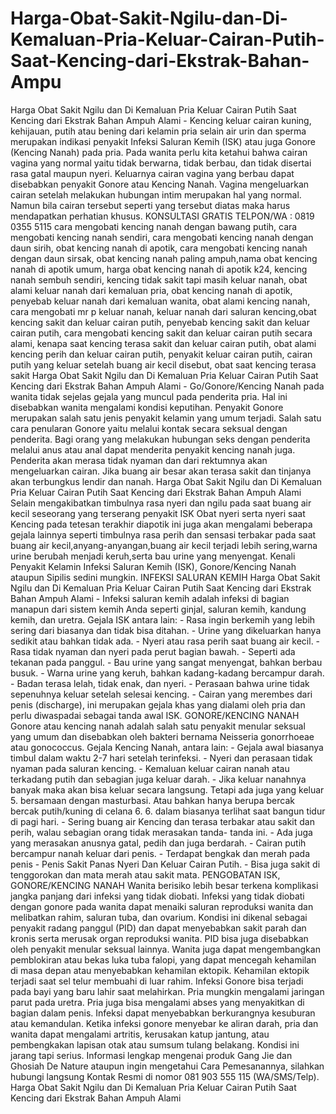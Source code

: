 # Harga-Obat-Sakit-Ngilu-dan-Di-Kemaluan-Pria-Keluar-Cairan-Putih-Saat-Kencing-dari-Ekstrak-Bahan-Ampu
Harga Obat Sakit Ngilu dan Di Kemaluan Pria Keluar Cairan Putih Saat Kencing dari Ekstrak Bahan Ampuh Alami - Kencing keluar cairan kuning, kehijauan, putih atau bening dari kelamin pria selain air urin dan sperma merupakan indikasi penyakit Infeksi Saluran Kemih (ISK) atau juga Gonore (Kencing Nanah) pada pria. Pada wanita perlu kita ketahui bahwa cairan vagina yang normal yaitu tidak berwarna, tidak berbau, dan tidak disertai rasa gatal maupun nyeri. Keluarnya cairan vagina yang berbau dapat disebabkan penyakit Gonore atau Kencing Nanah. Vagina mengeluarkan cairan setelah melakukan hubungan intim merupakan hal yang normal. Namun bila cairan tersebut seperti yang tersebut diatas maka harus mendapatkan perhatian khusus.  KONSULTASI GRATIS  TELPON/WA : 0819 0355 5115  cara mengobati kencing nanah dengan bawang putih, cara mengobati kencing nanah sendiri, cara mengobati kencing nanah dengan daun sirih, obat kencing nanah di apotik, cara mengobati kencing nanah dengan daun sirsak, obat kencing nanah paling ampuh,nama obat kencing nanah di apotik umum, harga obat kencing nanah di apotik k24, kencing nanah sembuh sendiri, kencing tidak sakit tapi masih keluar nanah, obat alami keluar nanah dari kemaluan pria, obat kencing nanah di apotik, penyebab keluar nanah dari kemaluan wanita, obat alami kencing nanah, cara mengobati mr p keluar nanah, keluar nanah dari saluran kencing,obat kencing sakit dan keluar cairan putih, penyebab kencing sakit dan keluar cairan putih, cara mengobati kencing sakit dan keluar cairan putih secara alami, kenapa saat kencing terasa sakit dan keluar cairan putih, obat alami kencing perih dan keluar cairan putih, penyakit keluar cairan putih, cairan putih yang keluar setelah buang air kecil disebut, obat saat kencing terasa sakit    Harga Obat Sakit Ngilu dan Di Kemaluan Pria Keluar Cairan Putih Saat Kencing dari Ekstrak Bahan Ampuh Alami - Go/Gonore/Kencing Nanah pada wanita tidak sejelas gejala yang muncul pada penderita pria. Hal ini disebabkan wanita mengalami kondisi keputihan. Penyakit Gonore merupakan salah satu jenis penyakit kelamin yang umum terjadi. Salah satu cara penularan Gonore yaitu melalui kontak secara seksual dengan penderita.  Bagi orang yang melakukan hubungan seks dengan penderita melalui anus atau anal dapat menderita penyakit kencing nanah juga. Penderita akan merasa tidak nyaman dan dari rektumnya akan mengeluarkan cairan. Jika buang air besar akan terasa sakit dan tinjanya akan terbungkus lendir dan nanah. Harga Obat Sakit Ngilu dan Di Kemaluan Pria Keluar Cairan Putih Saat Kencing dari Ekstrak Bahan Ampuh Alami  Selain mengakibatkan timbulnya rasa nyeri dan ngilu pada saat buang air kecil seseorang yang terserang penyakit ISK Obat nyeri serta nyeri saat Kencing pada tetesan terakhir diapotik ini juga akan mengalami beberapa gejala lainnya seperti timbulnya rasa perih dan sensasi terbakar pada saat buang air kecil,anyang-anyangan,buang air kecil terjadi lebih sering,warna urine berubah menjadi keruh,serta bau urine yang menyengat.  Kenali Penyakit Kelamin Infeksi Saluran Kemih (ISK), Gonore/Kencing Nanah ataupun Sipilis sedini mungkin.  INFEKSI SALURAN KEMIH  Harga Obat Sakit Ngilu dan Di Kemaluan Pria Keluar Cairan Putih Saat Kencing dari Ekstrak Bahan Ampuh Alami - Infeksi saluran kemih adalah infeksi di bagian manapun dari sistem kemih Anda seperti ginjal, saluran kemih, kandung kemih, dan uretra.  Gejala ISK antara lain:  - Rasa ingin berkemih yang lebih sering dari biasanya dan tidak bisa ditahan. - Urine yang dikeluarkan hanya sedikit atau bahkan tidak ada. - Nyeri atau rasa perih saat buang air kecil. - Rasa tidak nyaman dan nyeri pada perut bagian bawah. - Seperti ada tekanan pada panggul. - Bau urine yang sangat menyengat, bahkan berbau busuk. - Warna urine yang keruh, bahkan kadang-kadang bercampur darah. - Badan terasa lelah, tidak enak, dan nyeri. - Perasaan bahwa urine tidak sepenuhnya keluar setelah selesai kencing. - Cairan yang merembes dari penis (discharge), ini merupakan gejala khas yang dialami oleh pria dan perlu diwaspadai sebagai tanda awal ISK.  GONORE/KENCING NANAH  Gonore atau kencing nanah adalah salah satu penyakit menular seksual yang umum dan disebabkan oleh bakteri bernama Neisseria gonorrhoeae atau gonococcus.  Gejala Kencing Nanah, antara lain:  - Gejala awal biasanya timbul dalam waktu 2-7 hari setelah terinfeksi. - Nyeri dan perasaan tidak nyaman pada saluran kencing. - Kemaluan keluar cairan nanah atau terkadang putih dan sebagian juga keluar darah. - Jika keluar nanahnya banyak maka akan bisa keluar secara langsung. Tetapi ada juga yang keluar 5. bersamaan dengan masturbasi. Atau bahkan hanya berupa bercak bercak putih/kuning di celana 6. 6. dalam biasanya terlihat saat bangun tidur di pagi hari. - Sering buang air Kencing dan terasa terbakar atau sakit dan perih, walau sebagian orang tidak merasakan tanda- tanda ini. - Ada juga yang merasakan anusnya gatal, pedih dan juga berdarah. - Cairan putih bercampur nanah keluar dari penis. - Terdapat bengkak dan merah pada penis - Penis Sakit Panas Nyeri Dan Keluar Cairan Putih. - Bisa juga sakit di tenggorokan dan mata merah atau sakit mata.  PENGOBATAN ISK, GONORE/KENCING NANAH  Wanita berisiko lebih besar terkena komplikasi jangka panjang dari infeksi yang tidak diobati. Infeksi yang tidak diobati dengan gonore pada wanita dapat menaiki saluran reproduksi wanita dan melibatkan rahim, saluran tuba, dan ovarium. Kondisi ini dikenal sebagai penyakit radang panggul (PID) dan dapat menyebabkan sakit parah dan kronis serta merusak organ reproduksi wanita. PID bisa juga disebabkan oleh penyakit menular seksual lainnya.  Wanita juga dapat mengembangkan pemblokiran atau bekas luka tuba falopi, yang dapat mencegah kehamilan di masa depan atau menyebabkan kehamilan ektopik. Kehamilan ektopik terjadi saat sel telur membuahi di luar rahim. Infeksi Gonore bisa terjadi pada bayi yang baru lahir saat melahirkan.  Pria mungkin mengalami jaringan parut pada uretra. Pria juga bisa mengalami abses yang menyakitkan di bagian dalam penis. Infeksi dapat menyebabkan berkurangnya kesuburan atau kemandulan. Ketika infeksi gonore menyebar ke aliran darah, pria dan wanita dapat mengalami artritis, kerusakan katup jantung, atau pembengkakan lapisan otak atau sumsum tulang belakang. Kondisi ini jarang tapi serius.   Informasi lengkap mengenai produk Gang Jie dan Ghosiah De Nature ataupun ingin mengetahui Cara Pemesanannya, silahkan hubungi langsung Kontak Resmi di nomor 081 903 555 115 (WA/SMS/Telp).  Harga Obat Sakit Ngilu dan Di Kemaluan Pria Keluar Cairan Putih Saat Kencing dari Ekstrak Bahan Ampuh Alami
